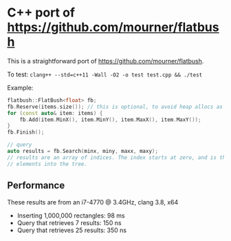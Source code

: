 # C++ port of https://github.com/mourner/flatbush

This is a straightforward port of https://github.com/mourner/flatbush.

To test: `clang++ --std=c++11 -Wall -O2 -o test test.cpp && ./test`

Example:
```cpp
flatbush::FlatBush<float> fb;
fb.Reserve(items.size()); // this is optional, to avoid heap allocs as the array grows during insertion
for (const auto& item: items) {
    fb.Add(item.MinX(), item.MinY(), item.MaxX(), item.MaxY());
}
fb.Finish();

// query
auto results = fb.Search(minx, miny, maxx, maxy);
// results are an array of indices. The index starts at zero, and is the order in which you inserted
// elements into the tree.
```

## Performance

These results are from an i7-4770 @ 3.4GHz, clang 3.8, x64

* Inserting 1,000,000 rectangles: 98 ms
* Query that retrieves 7 results: 150 ns
* Query that retrieves 25 results: 350 ns